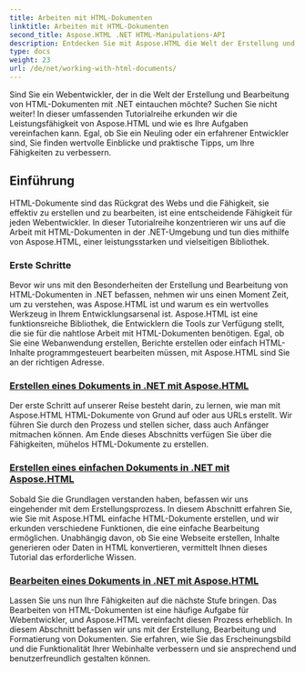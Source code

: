 ```yaml
---
title: Arbeiten mit HTML-Dokumenten
linktitle: Arbeiten mit HTML-Dokumenten
second_title: Aspose.HTML .NET HTML-Manipulations-API
description: Entdecken Sie mit Aspose.HTML die Welt der Erstellung und Bearbeitung von HTML-Dokumenten in .NET. Von der Erstellung einfacher Dokumente bis hin zur ausführlichen Bearbeitung.
type: docs
weight: 23
url: /de/net/working-with-html-documents/
---
```


Sind Sie ein Webentwickler, der in die Welt der Erstellung und Bearbeitung von HTML-Dokumenten mit .NET eintauchen möchte? Suchen Sie nicht weiter! In dieser umfassenden Tutorialreihe erkunden wir die Leistungsfähigkeit von Aspose.HTML und wie es Ihre Aufgaben vereinfachen kann. Egal, ob Sie ein Neuling oder ein erfahrener Entwickler sind, Sie finden wertvolle Einblicke und praktische Tipps, um Ihre Fähigkeiten zu verbessern.

## Einführung

HTML-Dokumente sind das Rückgrat des Webs und die Fähigkeit, sie effektiv zu erstellen und zu bearbeiten, ist eine entscheidende Fähigkeit für jeden Webentwickler. In dieser Tutorialreihe konzentrieren wir uns auf die Arbeit mit HTML-Dokumenten in der .NET-Umgebung und tun dies mithilfe von Aspose.HTML, einer leistungsstarken und vielseitigen Bibliothek.

### Erste Schritte

Bevor wir uns mit den Besonderheiten der Erstellung und Bearbeitung von HTML-Dokumenten in .NET befassen, nehmen wir uns einen Moment Zeit, um zu verstehen, was Aspose.HTML ist und warum es ein wertvolles Werkzeug in Ihrem Entwicklungsarsenal ist. Aspose.HTML ist eine funktionsreiche Bibliothek, die Entwicklern die Tools zur Verfügung stellt, die sie für die nahtlose Arbeit mit HTML-Dokumenten benötigen. Egal, ob Sie eine Webanwendung erstellen, Berichte erstellen oder einfach HTML-Inhalte programmgesteuert bearbeiten müssen, mit Aspose.HTML sind Sie an der richtigen Adresse.

### [Erstellen eines Dokuments in .NET mit Aspose.HTML](./creating-a-document/)

Der erste Schritt auf unserer Reise besteht darin, zu lernen, wie man mit Aspose.HTML HTML-Dokumente von Grund auf oder aus URLs erstellt. Wir führen Sie durch den Prozess und stellen sicher, dass auch Anfänger mitmachen können. Am Ende dieses Abschnitts verfügen Sie über die Fähigkeiten, mühelos HTML-Dokumente zu erstellen.

### [Erstellen eines einfachen Dokuments in .NET mit Aspose.HTML](./creating-a-simple-document/)

Sobald Sie die Grundlagen verstanden haben, befassen wir uns eingehender mit dem Erstellungsprozess. In diesem Abschnitt erfahren Sie, wie Sie mit Aspose.HTML einfache HTML-Dokumente erstellen, und wir erkunden verschiedene Funktionen, die eine einfache Bearbeitung ermöglichen. Unabhängig davon, ob Sie eine Webseite erstellen, Inhalte generieren oder Daten in HTML konvertieren, vermittelt Ihnen dieses Tutorial das erforderliche Wissen.

### [Bearbeiten eines Dokuments in .NET mit Aspose.HTML](./editing-a-document/)

Lassen Sie uns nun Ihre Fähigkeiten auf die nächste Stufe bringen. Das Bearbeiten von HTML-Dokumenten ist eine häufige Aufgabe für Webentwickler, und Aspose.HTML vereinfacht diesen Prozess erheblich. In diesem Abschnitt befassen wir uns mit der Erstellung, Bearbeitung und Formatierung von Dokumenten. Sie erfahren, wie Sie das Erscheinungsbild und die Funktionalität Ihrer Webinhalte verbessern und sie ansprechend und benutzerfreundlich gestalten können.